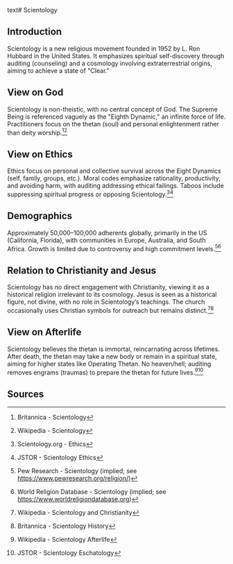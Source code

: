 text# Scientology
## Introduction
Scientology is a new religious movement founded in 1952 by L. Ron Hubbard in the United States. It emphasizes spiritual self-discovery through auditing (counseling) and a cosmology involving extraterrestrial origins, aiming to achieve a state of "Clear."
## View on God
Scientology is non-theistic, with no central concept of God. The Supreme Being is referenced vaguely as the "Eighth Dynamic," an infinite force of life. Practitioners focus on the thetan (soul) and personal enlightenment rather than deity worship.[^21][^22]
## View on Ethics
Ethics focus on personal and collective survival across the Eight Dynamics (self, family, groups, etc.). Moral codes emphasize rationality, productivity, and avoiding harm, with auditing addressing ethical failings. Taboos include suppressing spiritual progress or opposing Scientology.[^23][^24]
## Demographics
Approximately 50,000–100,000 adherents globally, primarily in the US (California, Florida), with communities in Europe, Australia, and South Africa. Growth is limited due to controversy and high commitment levels.[^25][^26]
## Relation to Christianity and Jesus
Scientology has no direct engagement with Christianity, viewing it as a historical religion irrelevant to its cosmology. Jesus is seen as a historical figure, not divine, with no role in Scientology’s teachings. The church occasionally uses Christian symbols for outreach but remains distinct.[^27][^28]
## View on Afterlife
Scientology believes the thetan is immortal, reincarnating across lifetimes. After death, the thetan may take a new body or remain in a spiritual state, aiming for higher states like Operating Thetan. No heaven/hell; auditing removes engrams (traumas) to prepare the thetan for future lives.[^29][^30]
## Sources
[^21]: Britannica - Scientology[](https://www.britannica.com/topic/Scientology)
[^22]: Wikipedia - Scientology[](https://en.wikipedia.org/wiki/Scientology)
[^23]: Scientology.org - Ethics[](https://www.scientology.org/what-is-scientology/ethics.html)
[^24]: JSTOR - Scientology Ethics[](https://www.jstor.org/stable/3260525)
[^25]: Pew Research - Scientology (implied; see https://www.pewresearch.org/religion/)
[^26]: World Religion Database - Scientology (implied; see https://www.worldreligiondatabase.org)
[^27]: Wikipedia - Scientology and Christianity[](https://en.wikipedia.org/wiki/Scientology#Christianity)
[^28]: Britannica - Scientology History[](https://www.britannica.com/topic/Scientology)
[^29]: Wikipedia - Scientology Afterlife[](https://en.wikipedia.org/wiki/Scientology#Afterlife)
[^30]: JSTOR - Scientology Eschatology[](https://www.jstor.org/stable/3260526)
